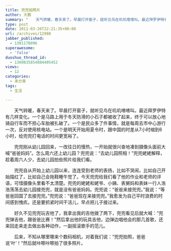 ```yaml
---
title: 兜兜拍照片
author: 大鹏
summary: "　　天气转暖，春天来了。早晨打开窗子，就听见鸟在叽叽喳喳叫。最近拜罗伊特有几样变化。一个是马路上用于冬天防滑的小石子都被收了起来，终于可以放心地骑自行车而不担心车胎被扎破了。一个是民众多了件事情，就是每周去市中心游行一次，反对使用核电站。一个是明天开始用夏令时，跟中国的时差从7小时缩到6小时，给兜兜打电话的时间更宽裕了。"
type: post
date: 2011-03-26T22:21:35+00:00
url: /archives/12988
jabber_published:
  - 1301178096
superawesome:
  - 'false'
duoshuo_thread_id:
  - 1360835854884405452
views:
  - 12
categories:
  - 未分类
tags:
  - 生活

---
```

　　天气转暖，春天来了。早晨打开窗子，就听见鸟在叽叽喳喳叫。最近拜罗伊特有几样变化。一个是马路上用于冬天防滑的小石子都被收了起来，终于可以放心地骑自行车而不担心车胎被扎破了。一个是民众多了件事情，就是每周去市中心游行一次，反对使用核电站。一个是明天开始用夏令时，跟中国的时差从7小时缩到6小时，给兜兜打电话的时间更宽裕了。
  
　　兜兜刚从幼儿园回来，一改往日的慢热，一开始就很兴奋地凑到摄像头面前大喊“爸爸妈妈”。怎么周六还上幼儿园？兜兜说：“去幼儿园照相！”兜兜姥姥解释，趁着周六人少，去幼儿园拍些照片给我们看。

　　兜兜自从开始上幼儿园以来，连连受到老师的表扬，比如不哭闹，比如自己开始描红了，比如自己会拖鞋睡午觉了。今天兜兜给我们看了他的作业和老师的评语，可惜摄像头里看不太清楚。兜兜的姥姥和姥爷、小姨、表舅妈和表妹一行人浩浩荡荡去幼儿园接兜兜，就是没有爸爸妈妈。兜兜说：“爸爸来接兜兜。”我说：“等爸爸回国了去接兜兜。”兜兜说：“爸爸现在来接兜兜。”我愈发为自己平时浪费的时间感到愧疚。还是要抓紧时间干活儿，早点把儿子接过来。
  
　　好久不见兜兜玩吉他了，我拿出我的吉他拨了两下，兜兜看见后就大喊：“兜兜弹吉他，跟爸爸比赛！”然后拿出他的玩具吉他，边弹边唱他会的那几首歌，还来回走来走去做出各种动作，一副摇滚歌手的范儿。

　　后来，不知从哪里哪来个数码相机，对着我们说：“兜兜拍照，爸爸说&#8217;叶&#8217;！”然后就咔嚓咔嚓拍了很多照片。

